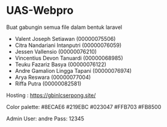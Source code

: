# UAS-Webpro
Buat gabungin semua file dalam bentuk laravel

- Valent Joseph Setiawan (00000075506)
- Citra Nandariani Intanputri (00000076059)
- Jessen Vallensio (00000076210)
- Vincentius Devon Tanuardi (00000068985)
- Teuku Fazariz Basya (00000076122)
- Andre Gamalion Lingga Tapani (00000076974)
- Arya Reswara (00000077004)
- Riffa Putra (00000082581)

Hosting : https://gbinlcserpong.site/

Color palette: 
#8ECAE6
#219EBC
#023047
#FFB703
#FB8500

Admin
User: andre
Pass: 12345
